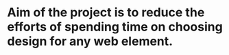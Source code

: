 Aim of the project is to reduce the efforts of spending time on choosing design for any web element.
===========
